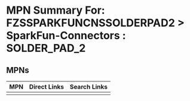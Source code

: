 



# MPN Summary For: FZSSPARKFUNCNSSOLDERPAD2 > SparkFun-Connectors : SOLDER_PAD_2

## MPNs
  

|MPN|Direct Links|Search Links|
| :--- | :--- | :--- |
||||
